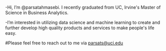 -Hi, I’m @parsatahmasebi. I recently graduated from UC, Irvine's Master of Science in Business Analytics.

-I’m interested in utilizing data science and machine learning to create and further develop high quality products and services to make people's life easy.

#Please feel free to reach out to me via parsats@uci.edu

<!---
parsatahmasebi/parsatahmasebi is a ✨ special ✨ repository because its `README.md` (this file) appears on your GitHub profile.
You can click the Preview link to take a look at your changes.
--->
